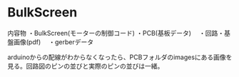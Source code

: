 # BulkScreen

内容物
・BulkScreen(モーターの制御コード)
・PCB(基板データ)
　・回路・基盤画像(pdf)
　・gerberデータ

arduinoからの配線がわからなくなったら、PCBフォルダのimagesにある画像を見る。回路図のピンの並びと実際のピンの並びは一緒。
